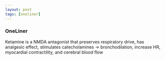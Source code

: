 ```yaml
---
layout: post
tags: [oneliner]
---
```



### OneLiner

Ketamine is a NMDA antagonist that preserves respiratory drive, has analgesic effect, stimulates catecholamines -> bronchodilation, increase HR, myocardial contractility, and cerebral blood flow
